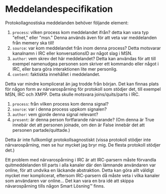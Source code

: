 Meddelandespecifikation
=======================

Protokollagnostiska meddelanden behöver följande element:

 1. `process`: vilken process kom meddelandet ifrån? detta kan vara
    typ "efnet," eller "msn." Denna används även för att veta var
    meddelanden från memery ska till!
 2. `source`: var kom meddelandet från inom denna process? Detta
    motsvarar kanalnamn i IRC eller konversationsID av något slag
    i MSN.
 3. `author`: vem skrev det här meddelandet? Detta kan användas för
    att till exempel namenudgea personen som skriver ett kommando
    eller något i IRC, eller bara göra interaktionen lite mer
    personlig.
 4. `content`: faktiskta innehållet i meddelandet.

Detta var mindre komplicerat än jag trodde från början. Det kan finnas
plats för någon form av närvarospårning för protokoll som stödjer det,
till exempel MSN, IRC och XMPP. Detta skulle motsvara joins/quits/parts
i IRC.

 1. `process`: från vilken process kom denna signal?
 2. `source`: var i denna process uppkom signalen?
 3. `author`: vem gjorde denna signal relevant?
 4. `present`: är denna person fortfarande närvarande? (Om denna är True
    innebär det att personen joinade, om den är False innebär det att
    personen partade/quittade.)

Detta är inte fullkomligt protokollsagnostiskt (vissa protokoll stödjer
inte närvarospårning, men se hur mycket jag bryr mig. De flesta
protokoll stödjer det.)

Ett problem med närvarospårning i IRC är att IRC-parsern måste förvandla
quitmeddelanden till parts i alla kanaler där den lämnande användaren
var online, för att undvika en läckande abstraktion. Detta kan göra allt
väldigt mycket mer komplicerat, eftersom IRC-parsern då måste veta i vilka
kanaler som användaren var online... Det kan vara en bra idé att skippa
nävarospårning tills någon Smart Lösning™ finns.
